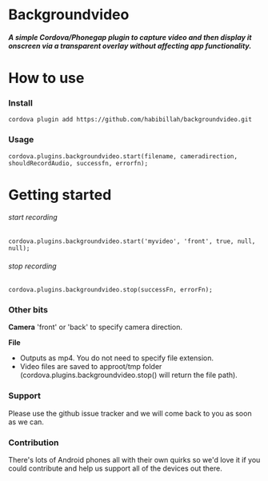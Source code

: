 # Backgroundvideo

##### A simple Cordova/Phonegap plugin to capture video and then display it onscreen via a transparent overlay without affecting app functionality.


# How to use
### Install
```
cordova plugin add https://github.com/habibillah/backgroundvideo.git
```
### Usage
```
cordova.plugins.backgroundvideo.start(filename, cameradirection, shouldRecordAudio, successfn, errorfn);
```

# Getting started
###### start recording
```
cordova.plugins.backgroundvideo.start('myvideo', 'front', true, null, null);
```
###### stop recording
```
cordova.plugins.backgroundvideo.stop(successFn, errorFn);
```
### Other bits
**Camera**
'front' or 'back' to specify camera direction.

**File**
- Outputs as mp4. You do not need to specify file extension.
- Video files are saved to approot/tmp folder (cordova.plugins.backgroundvideo.stop() will return the file path).

### Support
Please use the github issue tracker and we will come back to you as soon as we can.

### Contribution
There's lots of Android phones all with their own quirks so we'd love it if you could contribute and help us support all of the devices out there.
